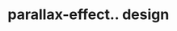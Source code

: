 # parallax-effect.. design                                                                                                                                                         

